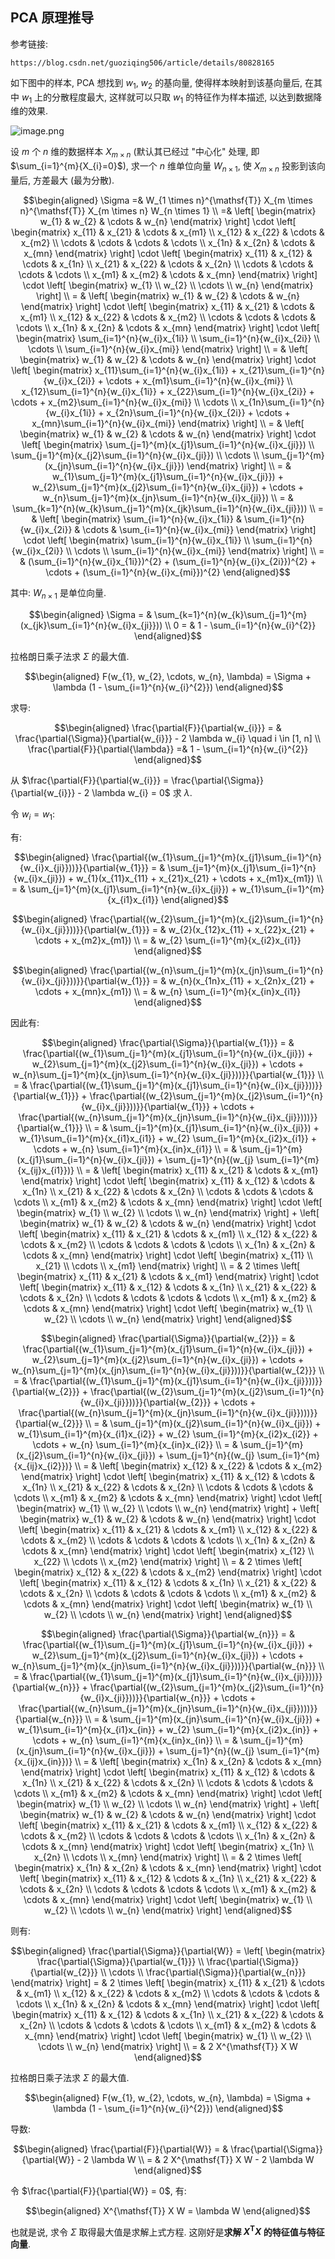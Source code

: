## PCA 原理推导

参考链接: 

```text
https://blog.csdn.net/guoziqing506/article/details/80828165
```





如下图中的样本, PCA 想找到 $w_{1}$, $w_{2}$ 的基向量, 使得样本映射到该基向量后, 在其中 $w_{1}$ 上的分散程度最大, 这样就可以只取 $w_{1}$ 的特征作为样本描述, 以达到数据降维的效果. 

![image.png](https://s2.loli.net/2021/12/23/5qk3QJy9X6hA1ia.png)



设 $m$ 个 $n$ 维的数据样本 $X_{m \times n}$ (默认其已经过 "中心化" 处理, 即 $\sum_{i=1}^{m}{X_{i}=0}$), 求一个 $n$ 维单位向量 $W_{n \times 1}$, 使 $X_{m \times n}$ 投影到该向量后, 方差最大 (最为分散). 

$$\begin{aligned} \Sigma =& W_{1 \times n}^{\mathsf{T}} X_{m \times n}^{\mathsf{T}} X_{m \times n} W_{n \times 1} \\ =& \left[ \begin{matrix} w_{1} & w_{2} & \cdots & w_{n} \end{matrix} \right] \cdot \left[ \begin{matrix} x_{11} & x_{21} & \cdots & x_{m1} \\ x_{12} & x_{22} & \cdots & x_{m2} \\ \cdots & \cdots & \cdots & \cdots \\ x_{1n} & x_{2n} & \cdots & x_{mn} \end{matrix} \right] \cdot \left[ \begin{matrix} x_{11} & x_{12} & \cdots & x_{1n} \\ x_{21} & x_{22} & \cdots & x_{2n} \\ \cdots & \cdots & \cdots & \cdots \\ x_{m1} & x_{m2} & \cdots & x_{mn} \end{matrix} \right] \cdot \left[ \begin{matrix} w_{1} \\ w_{2} \\ \cdots \\ w_{n} \end{matrix} \right] \\ = & \left[ \begin{matrix} w_{1} & w_{2} & \cdots & w_{n} \end{matrix} \right] \cdot \left[ \begin{matrix} x_{11} & x_{21} & \cdots & x_{m1} \\ x_{12} & x_{22} & \cdots & x_{m2} \\ \cdots & \cdots & \cdots & \cdots \\ x_{1n} & x_{2n} & \cdots & x_{mn} \end{matrix} \right] \cdot \left[ \begin{matrix} \sum_{i=1}^{n}{w_{i}x_{1i}} \\ \sum_{i=1}^{n}{w_{i}x_{2i}} \\ \cdots \\ \sum_{i=1}^{n}{w_{i}x_{mi}} \end{matrix} \right] \\ = & \left[ \begin{matrix} w_{1} & w_{2} & \cdots & w_{n} \end{matrix} \right] \cdot \left[ \begin{matrix} x_{11}\sum_{i=1}^{n}{w_{i}x_{1i}} + x_{21}\sum_{i=1}^{n}{w_{i}x_{2i}} + \cdots + x_{m1}\sum_{i=1}^{n}{w_{i}x_{mi}} \\ x_{12}\sum_{i=1}^{n}{w_{i}x_{1i}} + x_{22}\sum_{i=1}^{n}{w_{i}x_{2i}} + \cdots + x_{m2}\sum_{i=1}^{n}{w_{i}x_{mi}} \\ \cdots \\ x_{1n}\sum_{i=1}^{n}{w_{i}x_{1i}} + x_{2n}\sum_{i=1}^{n}{w_{i}x_{2i}} + \cdots + x_{mn}\sum_{i=1}^{n}{w_{i}x_{mi}} \end{matrix} \right] \\ = & \left[ \begin{matrix} w_{1} & w_{2} & \cdots & w_{n} \end{matrix} \right] \cdot \left[ \begin{matrix} \sum_{j=1}^{m}(x_{j1}\sum_{i=1}^{n}{w_{i}x_{ji}}) \\  \sum_{j=1}^{m}(x_{j2}\sum_{i=1}^{n}{w_{i}x_{ji}}) \\ \cdots \\ \sum_{j=1}^{m}(x_{jn}\sum_{i=1}^{n}{w_{i}x_{ji}}) \end{matrix} \right] \\ = & w_{1}\sum_{j=1}^{m}(x_{j1}\sum_{i=1}^{n}{w_{i}x_{ji}}) + w_{2}\sum_{j=1}^{m}(x_{j2}\sum_{i=1}^{n}{w_{i}x_{ji}}) + \cdots + w_{n}\sum_{j=1}^{m}(x_{jn}\sum_{i=1}^{n}{w_{i}x_{ji}}) \\ = &  \sum_{k=1}^{n}(w_{k}\sum_{j=1}^{m}(x_{jk}\sum_{i=1}^{n}{w_{i}x_{ji}})) \\ = & \left[ \begin{matrix} \sum_{i=1}^{n}{w_{i}x_{1i}} & \sum_{i=1}^{n}{w_{i}x_{2i}} & \cdots & \sum_{i=1}^{n}{w_{i}x_{mi}} \end{matrix} \right] \cdot \left[ \begin{matrix} \sum_{i=1}^{n}{w_{i}x_{1i}} \\ \sum_{i=1}^{n}{w_{i}x_{2i}} \\ \cdots \\ \sum_{i=1}^{n}{w_{i}x_{mi}} \end{matrix} \right] \\ = & (\sum_{i=1}^{n}{w_{i}x_{1i}})^{2} + (\sum_{i=1}^{n}{w_{i}x_{2i}})^{2} + \cdots + (\sum_{i=1}^{n}{w_{i}x_{mi}})^{2}  \end{aligned}$$ 



其中: $W_{n \times 1}$ 是单位向量. 

$$\begin{aligned} \Sigma = & \sum_{k=1}^{n}(w_{k}\sum_{j=1}^{m}(x_{jk}\sum_{i=1}^{n}{w_{i}x_{ji}})) \\ 0 = & 1 - \sum_{i=1}^{n}{w_{i}^{2}} \end{aligned}$$ 



拉格朗日乘子法求 $\Sigma$ 的最大值. 

$$\begin{aligned} F(w_{1}, w_{2}, \cdots, w_{n}, \lambda) = \Sigma + \lambda (1 - \sum_{i=1}^{n}{w_{i}^{2}}) \end{aligned}$$ 



求导: 

$$\begin{aligned} \frac{\partial{F}}{\partial{w_{i}}} = & \frac{\partial{\Sigma}}{\partial{w_{i}}} - 2 \lambda w_{i} \quad i \in [1, n] \\ \frac{\partial{F}}{\partial{\lambda}} =& 1 - \sum_{i=1}^{n}{w_{i}^{2}} \end{aligned}$$ 



从 $\frac{\partial{F}}{\partial{w_{i}}} = \frac{\partial{\Sigma}}{\partial{w_{i}}} - 2 \lambda w_{i} = 0$ 求 $\lambda$. 

令 $w_{i} = w_{1}$: 

有: 

$$\begin{aligned} \frac{\partial{(w_{1}\sum_{j=1}^{m}(x_{j1}\sum_{i=1}^{n}{w_{i}x_{ji}}))}}{\partial{w_{1}}} = & \sum_{j=1}^{m}(x_{j1}\sum_{i=1}^{n}{w_{i}x_{ji}}) + w_{1}(x_{11}x_{11} + x_{21}x_{21} + \cdots + x_{m1}x_{m1}) \\ = & \sum_{j=1}^{m}(x_{j1}\sum_{i=1}^{n}{w_{i}x_{ji}}) + w_{1}\sum_{i=1}^{m}{x_{i1}x_{i1}} \end{aligned}$$ 



$$\begin{aligned} \frac{\partial{(w_{2}\sum_{j=1}^{m}(x_{j2}\sum_{i=1}^{n}{w_{i}x_{ji}}))}}{\partial{w_{1}}} = & w_{2}(x_{12}x_{11} + x_{22}x_{21} + \cdots + x_{m2}x_{m1}) \\ = & w_{2} \sum_{i=1}^{m}{x_{i2}x_{i1}} \end{aligned}$$ 



$$\begin{aligned} \frac{\partial{(w_{n}\sum_{j=1}^{m}(x_{jn}\sum_{i=1}^{n}{w_{i}x_{ji}}))}}{\partial{w_{1}}} = & w_{n}(x_{1n}x_{11} + x_{2n}x_{21} + \cdots + x_{mn}x_{m1}) \\ = & w_{n} \sum_{i=1}^{m}{x_{in}x_{i1}} \end{aligned}$$ 



因此有: 

$$\begin{aligned} \frac{\partial{\Sigma}}{\partial{w_{1}}} = & \frac{\partial{(w_{1}\sum_{j=1}^{m}(x_{j1}\sum_{i=1}^{n}{w_{i}x_{ji}}) + w_{2}\sum_{j=1}^{m}(x_{j2}\sum_{i=1}^{n}{w_{i}x_{ji}}) + \cdots + w_{n}\sum_{j=1}^{m}(x_{jn}\sum_{i=1}^{n}{w_{i}x_{ji}}))}}{\partial{w_{1}}} \\ = & \frac{\partial{(w_{1}\sum_{j=1}^{m}(x_{j1}\sum_{i=1}^{n}{w_{i}x_{ji}}))}}{\partial{w_{1}}} + \frac{\partial{(w_{2}\sum_{j=1}^{m}(x_{j2}\sum_{i=1}^{n}{w_{i}x_{ji}}))}}{\partial{w_{1}}} + \cdots + \frac{\partial{(w_{n}\sum_{j=1}^{m}(x_{jn}\sum_{i=1}^{n}{w_{i}x_{ji}})))}}{\partial{w_{1}}} \\ = & \sum_{j=1}^{m}(x_{j1}\sum_{i=1}^{n}{w_{i}x_{ji}}) + w_{1}\sum_{i=1}^{m}{x_{i1}x_{i1}} + w_{2} \sum_{i=1}^{m}{x_{i2}x_{i1}} + \cdots + w_{n} \sum_{i=1}^{m}{x_{in}x_{i1}} \\ = & \sum_{j=1}^{m}(x_{j1}\sum_{i=1}^{n}{w_{i}x_{ji}}) + \sum_{j=1}^{n}{(w_{j} \sum_{i=1}^{m}{x_{ij}x_{i1}})} \\ = & \left[ \begin{matrix} x_{11} & x_{21} & \cdots & x_{m1} \end{matrix} \right] \cdot \left[ \begin{matrix} x_{11} & x_{12} & \cdots & x_{1n} \\ x_{21} & x_{22} & \cdots & x_{2n} \\ \cdots & \cdots & \cdots & \cdots \\ x_{m1} & x_{m2} & \cdots & x_{mn} \end{matrix} \right] \cdot \left[ \begin{matrix} w_{1} \\ w_{2} \\ \cdots \\ w_{n} \end{matrix} \right] + \left[ \begin{matrix} w_{1} & w_{2} & \cdots & w_{n} \end{matrix} \right] \cdot \left[ \begin{matrix} x_{11} & x_{21} & \cdots & x_{m1} \\ x_{12} & x_{22} & \cdots & x_{m2} \\ \cdots & \cdots & \cdots & \cdots \\ x_{1n} & x_{2n} & \cdots & x_{mn} \end{matrix} \right] \cdot \left[ \begin{matrix} x_{11} \\ x_{21} \\ \cdots \\ x_{m1} \end{matrix} \right] \\ = & 2 \times \left[ \begin{matrix} x_{11} & x_{21} & \cdots & x_{m1} \end{matrix} \right] \cdot \left[ \begin{matrix} x_{11} & x_{12} & \cdots & x_{1n} \\ x_{21} & x_{22} & \cdots & x_{2n} \\ \cdots & \cdots & \cdots & \cdots \\ x_{m1} & x_{m2} & \cdots & x_{mn} \end{matrix} \right] \cdot \left[ \begin{matrix} w_{1} \\ w_{2} \\ \cdots \\ w_{n} \end{matrix} \right]  \end{aligned}$$ 



$$\begin{aligned} \frac{\partial{\Sigma}}{\partial{w_{2}}} = & \frac{\partial{(w_{1}\sum_{j=1}^{m}(x_{j1}\sum_{i=1}^{n}{w_{i}x_{ji}}) + w_{2}\sum_{j=1}^{m}(x_{j2}\sum_{i=1}^{n}{w_{i}x_{ji}}) + \cdots + w_{n}\sum_{j=1}^{m}(x_{jn}\sum_{i=1}^{n}{w_{i}x_{ji}}))}}{\partial{w_{2}}} \\ = & \frac{\partial{(w_{1}\sum_{j=1}^{m}(x_{j1}\sum_{i=1}^{n}{w_{i}x_{ji}}))}}{\partial{w_{2}}} + \frac{\partial{(w_{2}\sum_{j=1}^{m}(x_{j2}\sum_{i=1}^{n}{w_{i}x_{ji}}))}}{\partial{w_{2}}} + \cdots + \frac{\partial{(w_{n}\sum_{j=1}^{m}(x_{jn}\sum_{i=1}^{n}{w_{i}x_{ji}})))}}{\partial{w_{2}}} \\ = & \sum_{j=1}^{m}(x_{j2}\sum_{i=1}^{n}{w_{i}x_{ji}}) + w_{1}\sum_{i=1}^{m}{x_{i1}x_{i2}} + w_{2} \sum_{i=1}^{m}{x_{i2}x_{i2}} + \cdots + w_{n} \sum_{i=1}^{m}{x_{in}x_{i2}} \\ = & \sum_{j=1}^{m}(x_{j2}\sum_{i=1}^{n}{w_{i}x_{ji}}) + \sum_{j=1}^{n}{(w_{j} \sum_{i=1}^{m}{x_{ij}x_{i2}})} \\ = & \left[ \begin{matrix} x_{12} & x_{22} & \cdots & x_{m2} \end{matrix} \right] \cdot \left[ \begin{matrix} x_{11} & x_{12} & \cdots & x_{1n} \\ x_{21} & x_{22} & \cdots & x_{2n} \\ \cdots & \cdots & \cdots & \cdots \\ x_{m1} & x_{m2} & \cdots & x_{mn} \end{matrix} \right] \cdot \left[ \begin{matrix} w_{1} \\ w_{2} \\ \cdots \\ w_{n} \end{matrix} \right] + \left[ \begin{matrix} w_{1} & w_{2} & \cdots & w_{n} \end{matrix} \right] \cdot \left[ \begin{matrix} x_{11} & x_{21} & \cdots & x_{m1} \\ x_{12} & x_{22} & \cdots & x_{m2} \\ \cdots & \cdots & \cdots & \cdots \\ x_{1n} & x_{2n} & \cdots & x_{mn} \end{matrix} \right] \cdot \left[ \begin{matrix} x_{12} \\ x_{22} \\ \cdots \\ x_{m2} \end{matrix} \right] \\ = & 2 \times \left[ \begin{matrix} x_{12} & x_{22} & \cdots & x_{m2} \end{matrix} \right] \cdot \left[ \begin{matrix} x_{11} & x_{12} & \cdots & x_{1n} \\ x_{21} & x_{22} & \cdots & x_{2n} \\ \cdots & \cdots & \cdots & \cdots \\ x_{m1} & x_{m2} & \cdots & x_{mn} \end{matrix} \right] \cdot \left[ \begin{matrix} w_{1} \\ w_{2} \\ \cdots \\ w_{n} \end{matrix} \right]  \end{aligned}$$ 



$$\begin{aligned} \frac{\partial{\Sigma}}{\partial{w_{n}}} = & \frac{\partial{(w_{1}\sum_{j=1}^{m}(x_{j1}\sum_{i=1}^{n}{w_{i}x_{ji}}) + w_{2}\sum_{j=1}^{m}(x_{j2}\sum_{i=1}^{n}{w_{i}x_{ji}}) + \cdots + w_{n}\sum_{j=1}^{m}(x_{jn}\sum_{i=1}^{n}{w_{i}x_{ji}}))}}{\partial{w_{n}}} \\ = & \frac{\partial{(w_{1}\sum_{j=1}^{m}(x_{j1}\sum_{i=1}^{n}{w_{i}x_{ji}}))}}{\partial{w_{n}}} + \frac{\partial{(w_{2}\sum_{j=1}^{m}(x_{j2}\sum_{i=1}^{n}{w_{i}x_{ji}}))}}{\partial{w_{n}}} + \cdots + \frac{\partial{(w_{n}\sum_{j=1}^{m}(x_{jn}\sum_{i=1}^{n}{w_{i}x_{ji}})))}}{\partial{w_{n}}} \\ = & \sum_{j=1}^{m}(x_{jn}\sum_{i=1}^{n}{w_{i}x_{ji}}) + w_{1}\sum_{i=1}^{m}{x_{i1}x_{in}} + w_{2} \sum_{i=1}^{m}{x_{i2}x_{in}} + \cdots + w_{n} \sum_{i=1}^{m}{x_{in}x_{in}} \\ = & \sum_{j=1}^{m}(x_{jn}\sum_{i=1}^{n}{w_{i}x_{ji}}) + \sum_{j=1}^{n}{(w_{j} \sum_{i=1}^{m}{x_{ij}x_{in}})} \\ = & \left[ \begin{matrix} x_{1n} & x_{2n} & \cdots & x_{mn} \end{matrix} \right] \cdot \left[ \begin{matrix} x_{11} & x_{12} & \cdots & x_{1n} \\ x_{21} & x_{22} & \cdots & x_{2n} \\ \cdots & \cdots & \cdots & \cdots \\ x_{m1} & x_{m2} & \cdots & x_{mn} \end{matrix} \right] \cdot \left[ \begin{matrix} w_{1} \\ w_{2} \\ \cdots \\ w_{n} \end{matrix} \right] + \left[ \begin{matrix} w_{1} & w_{2} & \cdots & w_{n} \end{matrix} \right] \cdot \left[ \begin{matrix} x_{11} & x_{21} & \cdots & x_{m1} \\ x_{12} & x_{22} & \cdots & x_{m2} \\ \cdots & \cdots & \cdots & \cdots \\ x_{1n} & x_{2n} & \cdots & x_{mn} \end{matrix} \right] \cdot \left[ \begin{matrix} x_{1n} \\ x_{2n} \\ \cdots \\ x_{mn} \end{matrix} \right] \\ = & 2 \times \left[ \begin{matrix} x_{1n} & x_{2n} & \cdots & x_{mn} \end{matrix} \right] \cdot \left[ \begin{matrix} x_{11} & x_{12} & \cdots & x_{1n} \\ x_{21} & x_{22} & \cdots & x_{2n} \\ \cdots & \cdots & \cdots & \cdots \\ x_{m1} & x_{m2} & \cdots & x_{mn} \end{matrix} \right] \cdot \left[ \begin{matrix} w_{1} \\ w_{2} \\ \cdots \\ w_{n} \end{matrix} \right]  \end{aligned}$$ 



则有: 

$$\begin{aligned} \frac{\partial{\Sigma}}{\partial{W}} = \left[ \begin{matrix} \frac{\partial{\Sigma}}{\partial{w_{1}}} \\ \frac{\partial{\Sigma}}{\partial{w_{2}}} \\ \cdots \\ \frac{\partial{\Sigma}}{\partial{w_{n}}} \end{matrix} \right] = & 2 \times \left[ \begin{matrix} x_{11} & x_{21} & \cdots & x_{m1} \\ x_{12} & x_{22} & \cdots & x_{m2} \\ \cdots & \cdots & \cdots & \cdots \\ x_{1n} & x_{2n} & \cdots & x_{mn} \end{matrix} \right] \cdot \left[ \begin{matrix} x_{11} & x_{12} & \cdots & x_{1n} \\ x_{21} & x_{22} & \cdots & x_{2n} \\ \cdots & \cdots & \cdots & \cdots \\ x_{m1} & x_{m2} & \cdots & x_{mn} \end{matrix} \right] \cdot \left[ \begin{matrix} w_{1} \\ w_{2} \\ \cdots \\ w_{n} \end{matrix} \right] \\ = & 2 X^{\mathsf{T}} X W \end{aligned}$$ 



拉格朗日乘子法求 $\Sigma$ 的最大值. 

$$\begin{aligned} F(w_{1}, w_{2}, \cdots, w_{n}, \lambda) = \Sigma + \lambda (1 - \sum_{i=1}^{n}{w_{i}^{2}}) \end{aligned}$$ 

导数: 

$$\begin{aligned} \frac{\partial{F}}{\partial{W}} = & \frac{\partial{\Sigma}}{\partial{W}} - 2 \lambda W \\ = & 2 X^{\mathsf{T}} X W - 2 \lambda W \end{aligned}$$ 



令 $\frac{\partial{F}}{\partial{W}} = 0$, 有: 

$$\begin{aligned} X^{\mathsf{T}} X W = \lambda W \end{aligned}$$ 



也就是说, 求令 $\Sigma$ 取得最大值是求解上式方程. 这刚好是**求解 $X^{\mathsf{T}} X$ 的特征值与特征向量**. 

























